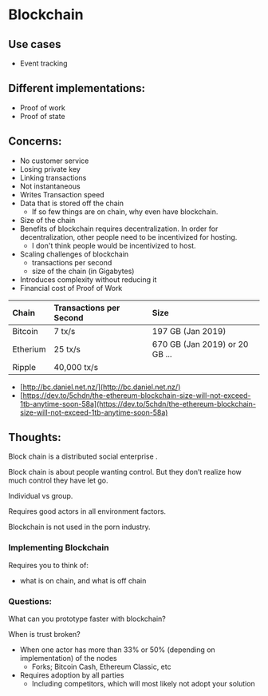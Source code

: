 # Blockchain

## **Use cases**

* Event tracking

## **Different implementations:**

* Proof of work
* Proof of state

## Concerns:

* No customer service
* Losing private key
* Linking transactions
* Not instantaneous
* Writes Transaction speed
* Data that is stored off the chain
  * If so few things are on chain, why even have blockchain.
* Size of the chain
* Benefits of blockchain requires decentralization. In order for decentralization, other people need to be incentivized for hosting.
  * I don't think people would be incentivized to host.
* Scaling challenges of blockchain
  * transactions per second
  * size of the chain \(in Gigabytes\)
* Introduces complexity without reducing it
* Financial cost of Proof of Work

| Chain | Transactions per Second | Size |
| :--- | :--- | :--- |
| Bitcoin | 7 tx/s | 197 GB \(Jan 2019\) |
| Etherium | 25 tx/s | 670 GB \(Jan 2019\) or 20 GB ... |
| Ripple | 40,000 tx/s |  |

* [http://bc.daniel.net.nz/](http://bc.daniel.net.nz/)
* [https://dev.to/5chdn/the-ethereum-blockchain-size-will-not-exceed-1tb-anytime-soon-58a](https://dev.to/5chdn/the-ethereum-blockchain-size-will-not-exceed-1tb-anytime-soon-58a)

## **Thoughts:**

Block chain is a distributed social enterprise .

Block chain is about people wanting control. But they don’t realize how much control they have let go.

Individual vs group.

Requires good actors in all environment factors.

Blockchain is not used in the porn industry.

### Implementing Blockchain

Requires you to think of:

* what is on chain, and what is off chain

### Questions:

What can you prototype faster with blockchain?

When is trust broken?

* When one actor has more than 33% or 50% \(depending on implementation\) of the nodes
  * Forks; Bitcoin Cash, Ethereum Classic, etc
* Requires adoption by all parties
  * Including competitors, which will most likely not adopt your solution

